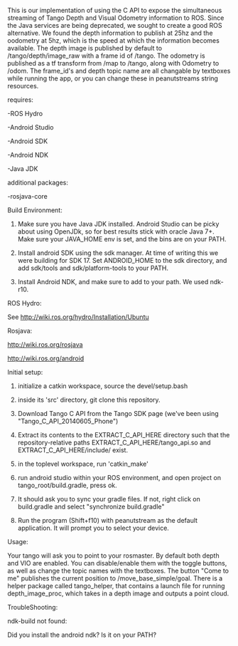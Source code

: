 This is our implementation of using the C API to expose the simultaneous streaming of Tango Depth and Visual Odometry information to ROS.
Since the Java services are being deprecated, we sought to create a good ROS alternative. We found the depth
information to publish at 25hz and the oodometry at 5hz, which is the speed at which the information becomes
available. The depth image is published by default to /tango/depth/image_raw with a frame id of /tango. The
odometry is published as a tf transform from /map to /tango, along with Odometry to /odom. The frame_id's and
depth topic name are all changable by textboxes while running the app, or you can change these in peanutstreams
string resources.



requires:

-ROS Hydro

-Android Studio

-Android SDK

-Android NDK

-Java JDK

additional packages:

-rosjava-core



Build Environment:

1. Make sure you have Java JDK installed. Android Studio can be picky about using OpenJDk, so for best results stick with oracle Java 7+. Make sure your JAVA_HOME env is set, and the bins are on your PATH.

2. Install android SDK using the sdk manager. At time of writing this we were building for SDK 17. Set ANDROID_HOME to the sdk directory, and add sdk/tools and sdk/platform-tools to your PATH.

3. Install Android NDK, and make sure to add to your path. We used ndk-r10.



ROS Hydro:

See http://wiki.ros.org/hydro/Installation/Ubuntu

Rosjava:

http://wiki.ros.org/rosjava

http://wiki.ros.org/android



Initial setup:
1. initialize a catkin workspace, source the devel/setup.bash

2. inside its 'src' directory, git clone this repository.

3. Download Tango C API from the Tango SDK page (we've been using "Tango_C_API_20140605_Phone")

4. Extract its contents to the EXTRACT_C_API_HERE directory such that the repository-relative paths EXTRACT_C_API_HERE/tango_api.so and EXTRACT_C_API_HERE/include/ exist.

5. in the toplevel workspace, run 'catkin_make'

6. run android studio within your ROS environment, and open project on tango_root/build.gradle, press ok.

7. It should ask you to sync your gradle files. If not, right click on build.gradle and select "synchronize build.gradle"

8. Run the program (Shift+f10) with peanutstream as the default application. It will prompt you to select your device.



Usage:

Your tango will ask you to point to your rosmaster. By default both depth and VIO are enabled. You can disable/enable them with the toggle buttons, as well as change the topic names with the textboxes. The button "Come to me" publishes the current position to /move_base_simple/goal. There is a helper package called tango_helper, that contains a launch file for running depth_image_proc, which takes in a depth image and outputs a point cloud. 



TroubleShooting:

ndk-build not found:

Did you install the android ndk? Is it on your PATH?

